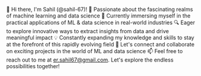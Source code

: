 👋 Hi there, I'm Sahil (@sahil-67)!
🧠 Passionate about the fascinating realms of machine learning and data science
🌱 Currently immersing myself in the practical applications of ML & data science in real-world industries
🔍 Eager to explore innovative ways to extract insights from data and drive meaningful impact
💡 Constantly expanding my knowledge and skills to stay at the forefront of this rapidly evolving field
🌟 Let's connect and collaborate on exciting projects in the world of ML and data science
📫 Feel free to reach out to me at er.sahil67@gmail.com. Let's explore the endless possibilities together!

<!---
sahil-67/sahil-67 is a ✨ special ✨ repository because its `README.md` (this file) appears on your GitHub profile.
You can click the Preview link to take a look at your changes.
--->

